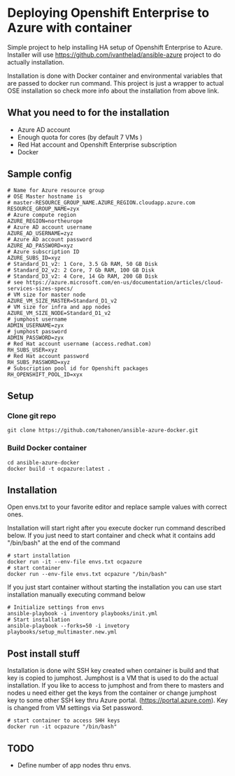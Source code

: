 # Deploying Openshift Enterprise to Azure with container
Simple project to help installing HA setup of Openshift Enterprise to Azure. Installer will use https://github.com/ivanthelad/ansible-azure project to do actually installation.

Installation is done with Docker container and environmental variables that are passed to docker run command. This project is just a wrapper to actual OSE installation so check more info about the installation from above link.

## What you need to for the installation
* Azure AD account
* Enough quota for cores (by default 7 VMs )
* Red Hat account and Openshift Enterprise subscription
* Docker

## Sample config

```
# Name for Azure resource group
# OSE Master hostname is
# master-RESOURCE_GROUP_NAME.AZURE_REGION.cloudapp.azure.com
RESOURCE_GROUP_NAME=zyx
# Azure compute region
AZURE_REGION=northeurope
# Azure AD account username
AZURE_AD_USERNAME=zyz
# Azure AD account password
AZURE_AD_PASSWORD=xyz
# Azure subscription ID
AZURE_SUBS_ID=xyz
# Standard_D1_v2: 1 Core, 3.5 Gb RAM, 50 GB Disk
# Standard_D2_v2: 2 Core, 7 Gb RAM, 100 GB Disk
# Standard_D3_v2: 4 Core, 14 Gb RAM, 200 GB Disk
# see https://azure.microsoft.com/en-us/documentation/articles/cloud-services-sizes-specs/
# VM size for master node
AZURE_VM_SIZE_MASTER=Standard_D1_v2
# VM size for infra and app nodes
AZURE_VM_SIZE_NODE=Standard_D1_v2
# jumphost username
ADMIN_USERNAME=zyx
# jumphost password
ADMIN_PASSWORD=zyx
# Red Hat account username (access.redhat.com)
RH_SUBS_USER=xyz
# Red Hat account password
RH_SUBS_PASSWORD=xyz
# Subscription pool id for Openshift packages
RH_OPENSHIFT_POOL_ID=xyx
```

## Setup

### Clone git repo
```
git clone https://github.com/tahonen/ansible-azure-docker.git
```
### Build Docker container
```
cd ansible-azure-docker
docker build -t ocpazure:latest .
```

## Installation
Open envs.txt to your favorite editor and replace sample values with correct ones.

Installation will start right after you execute docker run command described below. If you just need to start container and check what it contains add "/bin/bash" at the end of the command

```
# start installation
docker run -it --env-file envs.txt ocpazure
# start container
docker run --env-file envs.txt ocpazure "/bin/bash"
```

If you just start container without starting the installation you can use start installation manually executing command below

```
# Initialize settings from envs
ansible-playbook -i inventory playbooks/init.yml
# Start installation
ansible-playbook --forks=50 -i invetory playbooks/setup_multimaster.new.yml
```

## Post install stuff

Installation is done wiht SSH key created when container is build and that key is copied to jumphost. Jumphost is a VM that is used to do the actual installation. If you like to access to jumphost and from there to masters and nodes u need either get the keys from the container or change jumphost key to some other SSH key thru Azure portal. (https://portal.azure.com). Key is changed from VM settings via Set password.

```
# start container to access SHH keys
docker run -it ocpazure "/bin/bash"
```

## TODO
* Define number of app nodes thru envs.
